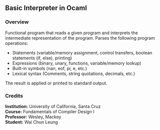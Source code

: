 ## Basic Interpreter in Ocaml

### Overview
Functional program that reads a given program and interprets the intermediate representation of the program. Parses the following program operations:

- Statements (variable/memory assignment, control transfers, boolean statements (if, else), printing)
- Expressions (binary, unary, functions, variable/memory lookup)
- Built-in symbols (nan, eof, pi, e, etc.)
- Lexical syntax (Comments, string quotations, decimals, etc.)

The result is applied or printed to standard output.

### Credits
**Institution:** University of California, Santa Cruz<br/>
**Course:** Fundamentals of Compiler Design I<br/>
**Professor:** Wesley, Mackey<br/>
**Student:** Wai Chun Leung